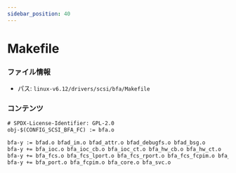 ```yaml
---
sidebar_position: 40
---
```

# Makefile

### ファイル情報

- パス: `linux-v6.12/drivers/scsi/bfa/Makefile`

### コンテンツ

```txt
# SPDX-License-Identifier: GPL-2.0
obj-$(CONFIG_SCSI_BFA_FC) := bfa.o

bfa-y := bfad.o bfad_im.o bfad_attr.o bfad_debugfs.o bfad_bsg.o
bfa-y += bfa_ioc.o bfa_ioc_cb.o bfa_ioc_ct.o bfa_hw_cb.o bfa_hw_ct.o
bfa-y += bfa_fcs.o bfa_fcs_lport.o bfa_fcs_rport.o bfa_fcs_fcpim.o bfa_fcbuild.o
bfa-y += bfa_port.o bfa_fcpim.o bfa_core.o bfa_svc.o

```
